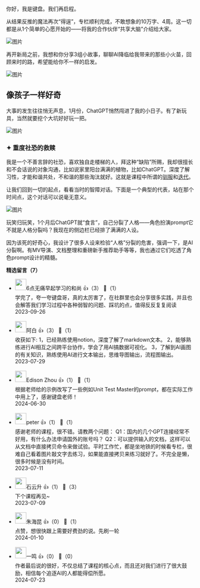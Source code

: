 你好，我是键盘。我们再启程。

从结果反推的魔法再次“得逞”，专栏顺利完成，不敢想象的10万字、4周。这一切都是从1个简单的心愿开始的——将我的合作伙伴“共享大脑”介绍给大家。

![图片](https://static001.geekbang.org/resource/image/83/de/83cf4163906ea700eed236e4bdc740de.png?wh=1920x397 "我和我的伙伴")

再开新局之前，我想和你分享3组小故事，聊聊AI降临给我带来的那些小火苗，回顾来时的路，希望能给你不一样的启发。

![图片](https://static001.geekbang.org/resource/image/05/cf/05ac75a071038868f1e98a3ffa6f9ccf.png?wh=1920x612)

## 像孩子一样好奇

大事的发生往往悄无声息，1月份，ChatGPT悄然闯进了我的小日子。有了新玩具，当然就要挖个大坑好好玩一把。

![图片](https://static001.geekbang.org/resource/image/01/0a/01bab9d3b2a92d4b9f15b36044f4b90a.png?wh=1792x1004 "Rick & Monty")

### **✦ 重度社恐的救赎**

我是一个不善言辞的社恐，喜欢独自走楼梯的人，拜这种“缺陷”所赐，我却很擅长和不会话说的对象沟通，比如说家里阳台满满的植物，比如ChatGPT。深度了解习性，才能和谐共处，不和谐的那些淘汰就好。这就是课程中所谓的[驯服](https://time.geekbang.org/column/article/665300)和[迭代](https://time.geekbang.org/column/article/667209)。

让我们回到一切的起点，看看当时的智障对话。下面是一个典型的代表，站在那个时间点，这个对话可以说毫无意义。

![图片](https://static001.geekbang.org/resource/image/7d/28/7da6fdf6248fa6f76a1251805b3be628.png?wh=1276x730)

玩笑归玩笑，1个月后ChatGPT就“食言”，自己分裂了人格——角色扮演prompt它不就是人格分裂吗？我现在的侧边栏已经排了满满的人设。

因为该死的好奇心，我设计了很多人设来检验“人格”分裂的危害，强调一下，是AI分裂啊。有MV导演、文档整理和重磅新手推荐助手等等，我也通过它们吃透了角色prompt设计的精髓。
<div><strong>精选留言（7）</strong></div><ul>
<li><img src="https://static001.geekbang.org/account/avatar/00/19/fd/58/1af629c7.jpg" width="30px"><span>6点无痛早起学习的和尚</span> 👍（3） 💬（1）<div>学完了，夸一夸键盘哥，真的太厉害了，在社群里也会分享很多实践，并且也会解答我们学习过程中各种弱智的问题、踩坑的点，值得反反复复阅读</div>2023-09-26</li><br/><li><img src="https://static001.geekbang.org/account/avatar/00/38/27/b8/33244767.jpg" width="30px"><span>阿白</span> 👍（3） 💬（1）<div>收获如下:
1，已经熟练使用notion，深度了解了markdown文本。
2，能够熟练进行AI相互之间跨平台协作，学会了用AI搞数据可视化。
3，了解到AI画图的有关知识，熟练使用AI进行文本输出，思维导图输出，流程图输出。</div>2023-07-29</li><br/><li><img src="https://static001.geekbang.org/account/avatar/00/12/2f/c5/55832856.jpg" width="30px"><span>Edison Zhou</span> 👍（1） 💬（1）<div>根据老师给的示例改写了一些例如Unit Test Master的prompt，都在实际工作中用上了，感谢键盘老师！</div>2024-06-30</li><br/><li><img src="https://static001.geekbang.org/account/avatar/00/10/25/87/f3a69d1b.jpg" width="30px"><span>peter</span> 👍（1） 💬（1）<div>感谢老师的课程，很不错。请教两个问题：
Q1：国内的几个GPT连接经常不好用，有什么办法申请国外的账号吗？
Q2：可以提供输入的文档，这样可以从文档中直接拷贝命令来做试验。平时工作忙，都是坐地铁的时候看专栏，很难自己看着图片敲文字去练习，如果能直接拷贝来练习就好了。不完全是懒，很多时候是没有时间。</div>2023-07-11</li><br/><li><img src="https://static001.geekbang.org/account/avatar/00/0f/a0/c3/c5db35df.jpg" width="30px"><span>石云升</span> 👍（1） 💬（3）<div>下个课程再见~</div>2023-07-09</li><br/><li><img src="https://static001.geekbang.org/account/avatar/00/0f/fa/fd/3a6d013a.jpg" width="30px"><span>朱海昆</span> 👍（0） 💬（1）<div>点赞，想很快跟上需要好费劲的说。先刷一轮</div>2024-01-10</li><br/><li><img src="https://static001.geekbang.org/account/avatar/00/27/46/6b/6c26c731.jpg" width="30px"><span>一鸣</span> 👍（0） 💬（0）<div>作者最后说的很好，不仅总结了课程的核心点，而且还对我们进行了很大鼓励，相信每个追逐AI的人都能得偿所愿。</div>2024-07-23</li><br/>
</ul>